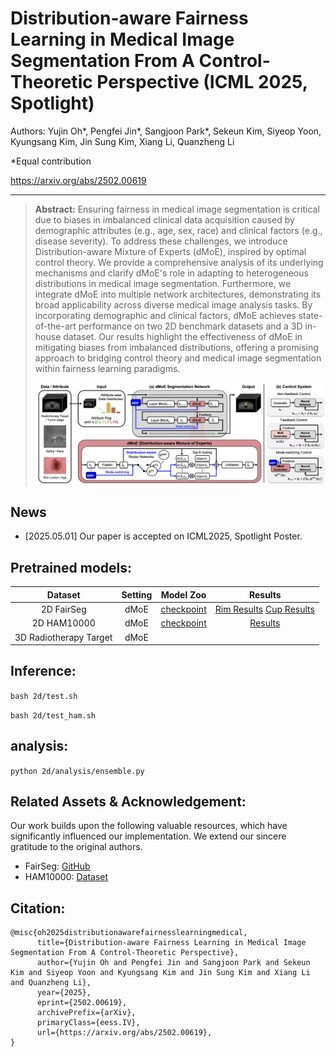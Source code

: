 # Distribution-aware Fairness Learning in Medical Image Segmentation From A Control-Theoretic Perspective (ICML 2025, Spotlight)

Authors: Yujin Oh*, Pengfei Jin*, Sangjoon Park*, Sekeun Kim, Siyeop Yoon, Kyungsang Kim, Jin Sung Kim, Xiang Li, Quanzheng Li

*Equal contribution

https://arxiv.org/abs/2502.00619

---

> **Abstract:** Ensuring fairness in medical image segmentation is critical due to biases in imbalanced clinical data acquisition caused by demographic attributes (e.g., age, sex, race) and clinical factors (e.g., disease severity). To address these challenges, we introduce Distribution-aware Mixture of Experts (dMoE), inspired by optimal control theory. We provide a comprehensive analysis of its underlying mechanisms and clarify dMoE's role in adapting to heterogeneous distributions in medical image segmentation. Furthermore, we integrate dMoE into multiple network architectures, demonstrating its broad applicability across diverse medical image analysis tasks. By incorporating demographic and clinical factors, dMoE achieves state-of-the-art performance on two 2D benchmark datasets and a 3D in-house dataset. Our results highlight the effectiveness of dMoE in mitigating biases from imbalanced distributions, offering a promising approach to bridging control theory and medical image segmentation within fairness learning paradigms. 
>
> <p align="center">
> <img width="800" src="main.png">
> </p>

## News
* [2025.05.01] Our paper is accepted on ICML2025, Spotlight Poster. 

## Pretrained models:

|     Dataset     |   Setting    |    Model Zoo   |  Results   |
| :-------------: | :---------:  | :--------------------: | :--------------------: |
| 2D FairSeg |  dMoE   |  [checkpoint](https://drive.google.com/file/d/1Bu_Zz9gSnSGy5wHon-fT9iSwV-OuFAHo/view?usp=sharing) |  [Rim Results](https://drive.google.com/file/d/1DBfnmK7_Gn5m1GDNyclFTvWKbb05GTOC/view?usp=sharing) [Cup Results](https://drive.google.com/file/d/1nt1S90IYBjJ5woouNbDBg8wOjZvTe48M/view?usp=sharing)  |
| 2D HAM10000 | dMoE | [checkpoint](https://drive.google.com/file/d/18Gmmlnwn5hT_jliKWxSxzKR7soCXHb3l/view?usp=sharing)  | [Results](https://drive.google.com/file/d/17xmxx6dZrOT3xo7MLUj4eDIPT9CzEYFS/view?usp=sharing)   |
| 3D Radiotherapy Target | dMoE |   |   |

## Inference:
 `bash 2d/test.sh`
 
 `bash 2d/test_ham.sh`

## analysis:
 `python 2d/analysis/ensemble.py`

## Related Assets & Acknowledgement:
Our work builds upon the following valuable resources, which have significantly influenced our implementation. We extend our sincere gratitude to the original authors.
 - FairSeg: [GitHub](https://github.com/Harvard-Ophthalmology-AI-Lab/FairSeg)
 - HAM10000: [Dataset](https://datasetninja.com/skin-cancer-ham10000)
 
## Citation:
```
@misc{oh2025distributionawarefairnesslearningmedical,
      title={Distribution-aware Fairness Learning in Medical Image Segmentation From A Control-Theoretic Perspective}, 
      author={Yujin Oh and Pengfei Jin and Sangjoon Park and Sekeun Kim and Siyeop Yoon and Kyungsang Kim and Jin Sung Kim and Xiang Li and Quanzheng Li},
      year={2025},
      eprint={2502.00619},
      archivePrefix={arXiv},
      primaryClass={eess.IV},
      url={https://arxiv.org/abs/2502.00619}, 
}
```
